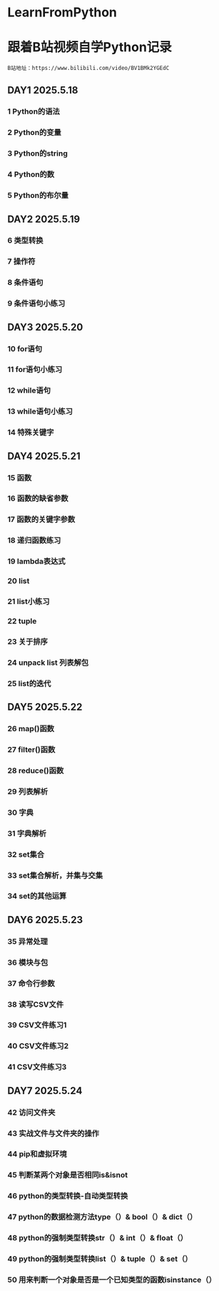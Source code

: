 # LearnFromPython
# 跟着B站视频自学Python记录
    B站地址：https://www.bilibili.com/video/BV1BMk2YGEdC

## DAY1  2025.5.18
### 1 Python的语法
### 2 Python的变量
### 3 Python的string
### 4 Python的数
### 5 Python的布尔量

## DAY2  2025.5.19
### 6 类型转换
### 7 操作符
### 8 条件语句
### 9 条件语句小练习

## DAY3  2025.5.20
### 10 for语句
### 11 for语句小练习
### 12 while语句
### 13 while语句小练习
### 14 特殊关键字

## DAY4  2025.5.21
### 15 函数
### 16 函数的缺省参数
### 17 函数的关键字参数
### 18 递归函数练习
### 19 lambda表达式
### 20 list
### 21 list小练习
### 22 tuple
### 23 关于排序
### 24 unpack list 列表解包
### 25 list的迭代

## DAY5  2025.5.22
### 26 map()函数
### 27 filter()函数
### 28 reduce()函数
### 29 列表解析
### 30 字典
### 31 字典解析
### 32 set集合
### 33 set集合解析，并集与交集
### 34 set的其他运算

## DAY6  2025.5.23
### 35 异常处理
### 36 模块与包
### 37 命令行参数
### 38 读写CSV文件
### 39 CSV文件练习1
### 40 CSV文件练习2
### 41 CSV文件练习3

## DAY7  2025.5.24
### 42 访问文件夹
### 43 实战文件与文件夹的操作
### 44 pip和虚拟环境
### 45 判断某两个对象是否相同is&isnot
### 46 python的类型转换-自动类型转换
### 47 python的数据检测方法type（）& bool（）& dict（）
### 48 python的强制类型转换str（）& int（）& float（）
### 49 python的强制类型转换list（）& tuple（）& set（） 
### 50 用来判断一个对象是否是一个已知类型的函数isinstance（）